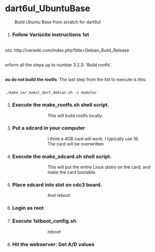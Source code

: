 
# dart6ul_UbuntuBase
 &nbsp; &nbsp; &nbsp; &nbsp; Build Ubuntu Base from scratch for dart6ul

1. ### Follow Variscite instructions 1st

<div style="text-indent: 800px;">
Goto: http://variwiki.com/index.php?title=Debian_Build_Release

Perform all the steps up to number 3.2.3: 'Build rootfs'.

**You do not build the rootfs**.   The last step from the list to execute is this:

    `sudo ./make_var_mx6ul_dart_debian.sh -c modules`
</div>

2. ### Execute the make_rootfs.sh shell script.

<div style="margin-left: 10em;">
This will build rootfs locally.
</div>

3. ### Put a sdcard in your computer

<div style="margin-left: 10em;">
I think a 4GB card will work.  I typically use 16.<br>
The card will be overwritten.
</div>

4. ### Execute the make_sdcard.sh shell script.

<div style="margin-left: 10em;">
This will put the entire Linux distro on the card, and make the card bootable.
</div>

5. ### Place sdcard into slot on cdc3 board.

<div style="margin-left: 10em;">
And reboot
</div>

6. ### Login as root

7. ### Execute 1stboot_config.sh

<div style="margin-left: 10em;">
reboot
</div>

8. ### Hit the webserver:  Get A/D values
